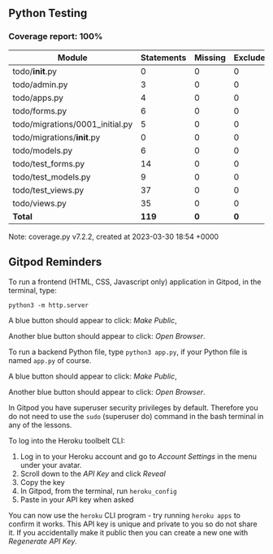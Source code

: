 ## Python Testing 

### Coverage report: 100%

| Module                             | Statements | Missing | Excluded | Coverage |
|------------------------------------|------------|---------|----------|----------|
| todo/__init__.py                   | 0          | 0       | 0        | 100%     |
| todo/admin.py                      | 3          | 0       | 0        | 100%     |
| todo/apps.py                       | 4          | 0       | 0        | 100%     |
| todo/forms.py                      | 6          | 0       | 0        | 100%     |
| todo/migrations/0001_initial.py    | 5          | 0       | 0        | 100%     |
| todo/migrations/__init__.py        | 0          | 0       | 0        | 100%     |
| todo/models.py                     | 6          | 0       | 0        | 100%     |
| todo/test_forms.py                 | 14         | 0       | 0        | 100%     |
| todo/test_models.py                | 9          | 0       | 0        | 100%     |
| todo/test_views.py                 | 37         | 0       | 0        | 100%     |
| todo/views.py                      | 35         | 0       | 0        | 100%     |
| **Total**                          | **119**    | **0**   | **0**    | **100%** |

Note: coverage.py v7.2.2, created at 2023-03-30 18:54 +0000

## Gitpod Reminders

To run a frontend (HTML, CSS, Javascript only) application in Gitpod, in the terminal, type:

`python3 -m http.server`

A blue button should appear to click: _Make Public_,

Another blue button should appear to click: _Open Browser_.

To run a backend Python file, type `python3 app.py`, if your Python file is named `app.py` of course.

A blue button should appear to click: _Make Public_,

Another blue button should appear to click: _Open Browser_.

In Gitpod you have superuser security privileges by default. Therefore you do not need to use the `sudo` (superuser do) command in the bash terminal in any of the lessons.

To log into the Heroku toolbelt CLI:

1. Log in to your Heroku account and go to *Account Settings* in the menu under your avatar.
2. Scroll down to the *API Key* and click *Reveal*
3. Copy the key
4. In Gitpod, from the terminal, run `heroku_config`
5. Paste in your API key when asked

You can now use the `heroku` CLI program - try running `heroku apps` to confirm it works. This API key is unique and private to you so do not share it. If you accidentally make it public then you can create a new one with _Regenerate API Key_.

